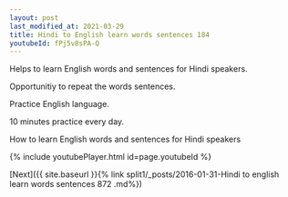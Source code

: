 ```yaml
---
layout: post
last_modified_at: 2021-03-29
title: Hindi to English learn words sentences 184 
youtubeId: fPj5v8sPA-Q
---
```

 
 
Helps to learn English words and sentences for Hindi speakers.

Opportunitiy to repeat the words sentences. 

Practice English language. 
 
10 minutes practice every day. 
 
How to learn English words and sentences for Hindi speakers 
 
{% include youtubePlayer.html id=page.youtubeId %}
 
 
[Next]({{ site.baseurl }}{% link  split1/_posts/2016-01-31-Hindi to english learn words sentences 872 .md%})
 

